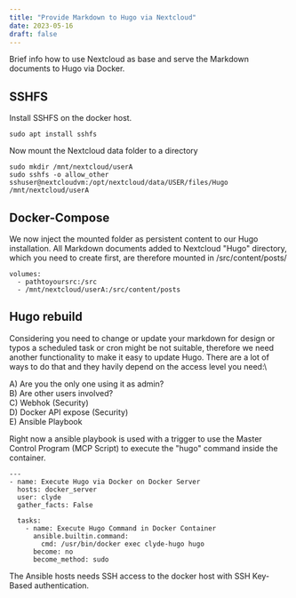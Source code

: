```yaml
---
title: "Provide Markdown to Hugo via Nextcloud"
date: 2023-05-16
draft: false
---
```


Brief info how to use Nextcloud as base and serve the Markdown documents to Hugo via Docker.

## SSHFS

Install SSHFS on the docker host.

```
sudo apt install sshfs 
```

Now mount the Nextcloud data folder to a directory

```
sudo mkdir /mnt/nextcloud/userA
sudo sshfs -o allow_other sshuser@nextcloudvm:/opt/nextcloud/data/USER/files/Hugo /mnt/nextcloud/userA
```

## Docker-Compose

We now inject the mounted folder as persistent content to our Hugo installation. All Markdown documents added to Nextcloud "Hugo" directory, which you need to create first, are therefore mounted in /src/content/posts/

```
volumes:
  - pathtoyoursrc:/src
  - /mnt/nextcloud/userA:/src/content/posts
```

## Hugo rebuild

Considering you need to change or update your markdown for design or typos a scheduled task or cron might be not suitable, therefore we need another functionality to make it easy to update Hugo. There are a lot of ways to do that and they havily depend on the access level you need:\

A) Are you the only one using it as admin?\
B) Are other users involved?\
C) Webhok (Security)\
D) Docker API expose (Security)\
E) Ansible Playbook

Right now a ansible playbook is used with a trigger to use the Master Control Program (MCP Script) to execute the "hugo" command inside the container.

```ansible
---
- name: Execute Hugo via Docker on Docker Server
  hosts: docker_server
  user: clyde
  gather_facts: False

  tasks:
    - name: Execute Hugo Command in Docker Container
      ansible.builtin.command:
        cmd: /usr/bin/docker exec clyde-hugo hugo
      become: no 
      become_method: sudo
```

The Ansible hosts needs SSH access to the docker host with SSH Key-Based authentication.